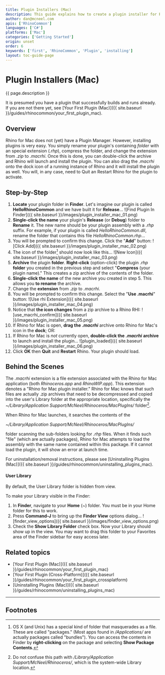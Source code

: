 ```yaml
---
title: Plugin Installers (Mac)
description: This guide explains how to create a plugin installer for Rhino for Mac.
author: dan@mcneel.com
apis: ['RhinoCommon']
languages: ['C#']
platforms: ['Mac']
categories: ['Getting Started']
origin: unset
order: 6
keywords: ['first', 'RhinoCommon', 'Plugin', 'installing']
layout: toc-guide-page
---
```



# Plugin Installers (Mac)

{{ page.description }}

It is presumed you have a plugin that successfully builds and runs already.  If you are not there yet, see [Your First Plugin (Mac)]({{ site.baseurl }}/guides/rhinocommon/your_first_plugin_mac).

## Overview

Rhino for Mac does not (yet) have a Plugin Manager.  However, installing plugins is very easy.  You simply rename your plugin's containing *folder* with an special extension (*.rhp*), compress the folder, and change the extension from *.zip* to *.macrhi*.  Once this is done, you can double-click the archive and Rhino will launch and install the plugin.  You can also drag the *.macrhi* onto the dock icon of a running instance of Rhino and it will install the plugin as well.  You will, in any case, need to Quit an Restart Rhino for the plugin to activate.

## Step-by-Step

1. **Locate** your plugin folder in **Finder**.  Let's imagine our plugin is called **HelloRhinoCommon** and we have built it for **Release**...
![Find Plugin In Finder]({{ site.baseurl }}/images/plugin_installer_mac_01.png)
1. **Single-click the name** your plugin's **Release** (or **Debug**) folder to **Rename** it.  The new name should be your plugin assembly with a *.rhp* suffix.  For example, if your plugin is called *HelloRhinoCommon.dll*, rename the folder that contains this file *HelloRhinoCommon.rhp*...
1. You will be prompted to confirm this change.  Click the "**Add**" button:
![Click Add]({{ site.baseurl }}/images/plugin_installer_mac_02.png)
1. The icon of the folder[^1] should now look like this...
![New Icon]({{ site.baseurl }}/images/plugin_installer_mac_03.png)
1. **Archive** the plugin **folder**.  **Right-click** (option-click) the plugin *.rhp* **folder** you created in the previous step and select "**Compress** (your plugin name)."  This creates a zip archive of the contents of the folder.
1. **Single-click the name** of the new archive you created in step 5.  This allows you **to rename** the archive.
1. Change the **extension** from *.zip* to *.macrhi*.  
1. You will be prompted to confirm this change.  Select the "**Use .macrhi**" button:
![Use rhi Extension]({{ site.baseurl }}/images/plugin_installer_mac_04.png)
1. Notice that **the icon changes** from a zip archive to a Rhino RHI:
![use_macrhi_confirm]({{ site.baseurl }}/images/plugin_installer_mac_05.png)
1. If Rhino for Mac is open, **drag the** ***.macrhi*** archive onto Rhino for Mac's icon in the **dock**; OR:
1. If Rhino for Mac is *not* currently open, **double-click the** ***.macrhi*** **archive** to launch and install the plugin...
   ![plugin_loaded]({{ site.baseurl }}/images/plugin_installer_mac_06.png)
1. Click **OK** then **Quit** and **Restart** Rhino.  Your plugin should load.

## Behind the Scenes

The *.macrhi* extension is a file extension associated with the Rhino for Mac application (both *Rhinoceros.app* and *RhinoWIP.app*).  This extension denotes a "Rhino for Mac plugin installer."  Rhino for Mac knows that such files are actually .zip archives that need to be decompressed and copied into the user's Library folder at the appropriate location, specifically the *~/Library/Application Support/McNeel/Rhinoceros/MacPlugIns/* folder[^2].

When Rhino for Mac launches, it searches the contents of the

*~/Library/Application Support/McNeel/Rhinoceros/MacPlugIns/*

folder scanning the sub-folders looking for *.rhp* files.  When it finds such "file" (which are actually packages), Rhino for Mac attempts to load the assembly with the same name contained within this package.  If it cannot load the plugin, it will show an error at launch time.

For uninstallation/removal instructions, please see [Uninstalling Plugins (Mac)]({{ site.baseurl }}/guides/rhinocommon/uninstalling_plugins_mac).

#### User Library

By default, the User Library folder is hidden from view.  

To make your Library visible in the Finder:

1. In **Finder**, navigate to your **Home** (*~*) folder.  You must be in your Home folder for this to work.
1. Press **Command-J** to bring up the **Finder View** options dialog...
![finder_view_options]({{ site.baseurl }}/images/finder_view_options.png)
1. Check the **Show Library Folder** check box.  Now your Library should show up in the view.  You may want to drag this folder to your Favorites area of the Finder sidebar for easy access later.

## Related topics

- [Your First Plugin (Mac)]({{ site.baseurl }}/guides/rhinocommon/your_first_plugin_mac)
- [Your First Plugin (Cross-Platform)]({{ site.baseurl }}/guides/rhinocommon/your_first_plugin_crossplatform)
- [Uninstalling Plugins (Mac)]({{ site.baseurl }}/guides/rhinocommon/uninstalling_plugins_mac)

---

## Footnotes

[^1]: OS X (and Unix) has a special kind of folder that masquerades as a file.  These are called "packages."  (Most apps found in */Applications/* are actually packages called "bundles").  You can access the contents in Finder by **right-clicking** on the package and selecting **Show Package Contents**.

[^2]: Do not confuse this path with */Library/Application Support/McNeel/Rhinoceros/*, which is the system-wide Library location.
